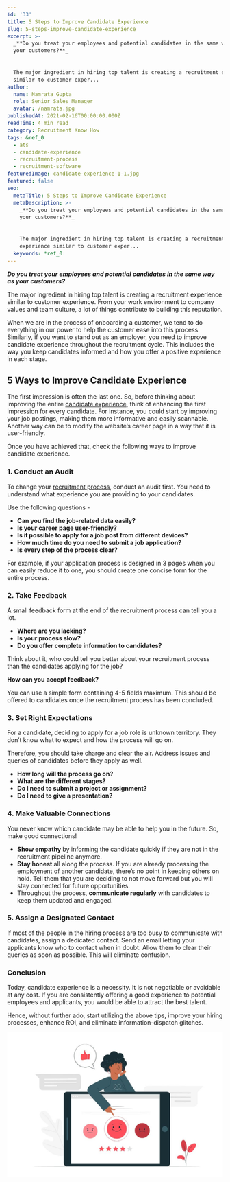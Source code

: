 ```yaml
---
id: '33'
title: 5 Steps to Improve Candidate Experience
slug: 5-steps-improve-candidate-experience
excerpt: >-
  _**Do you treat your employees and potential candidates in the same way as
  your customers?**_


  The major ingredient in hiring top talent is creating a recruitment experience
  similar to customer exper...
author:
  name: Namrata Gupta
  role: Senior Sales Manager
  avatar: /namrata.jpg
publishedAt: 2021-02-16T00:00:00.000Z
readTime: 4 min read
category: Recruitment Know How
tags: &ref_0
  - ats
  - candidate-experience
  - recruitment-process
  - recruitment-software
featuredImage: candidate-experience-1-1.jpg
featured: false
seo:
  metaTitle: 5 Steps to Improve Candidate Experience
  metaDescription: >-
    _**Do you treat your employees and potential candidates in the same way as
    your customers?**_


    The major ingredient in hiring top talent is creating a recruitment
    experience similar to customer exper...
  keywords: *ref_0
---
```


_**Do you treat your employees and potential candidates in the same way as your customers?**_

The major ingredient in hiring top talent is creating a recruitment experience similar to customer experience. From your work environment to company values and team culture, a lot of things contribute to building this reputation.

<!--more-->

When we are in the process of onboarding a customer, we tend to do everything in our power to help the customer ease into this process. Similarly, if you want to stand out as an employer, you need to improve candidate experience throughout the recruitment cycle. This includes the way you keep candidates informed and how you offer a positive experience in each stage.

## 5 Ways to Improve Candidate Experience

The first impression is often the last one. So, before thinking about improving the entire [candidate experience](https://www.thetalentpool.ai/blogs/actionable-tips-to-improve-candidate-experience/), think of enhancing the first impression for every candidate. For instance, you could start by improving your job postings, making them more informative and easily scannable. Another way can be to modify the website’s career page in a way that it is user-friendly.

Once you have achieved that, check the following ways to improve candidate experience.

### 1\. Conduct an Audit

To change your [recruitment process](https://www.thetalentpool.ai/recruitment-management-software-benefits/), conduct an audit first. You need to understand what experience you are providing to your candidates.

Use the following questions -

- **Can you find the job-related data easily?**
- **Is your career page user-friendly?**
- **Is it possible to apply for a job post from different devices?**
- **How much time do you need to submit a job application?**
- **Is every step of the process clear?**

For example, if your application process is designed in 3 pages when you can easily reduce it to one, you should create one concise form for the entire process.

### 2\. Take Feedback

A small feedback form at the end of the recruitment process can tell you a lot.

- **Where are you lacking?**
- **Is your process slow?**
- **Do you offer complete information to candidates?**

Think about it, who could tell you better about your recruitment process than the candidates applying for the job?

**How can you accept feedback?**

You can use a simple form containing 4-5 fields maximum. This should be offered to candidates once the recruitment process has been concluded.

### 3\. Set Right Expectations

For a candidate, deciding to apply for a job role is unknown territory. They don’t know what to expect and how the process will go on.

Therefore, you should take charge and clear the air. Address issues and queries of candidates before they apply as well.

- **How long will the process go on?**
- **What are the different stages?**
- **Do I need to submit a project or assignment?**
- **Do I need to give a presentation?**

### 4\. Make Valuable Connections

You never know which candidate may be able to help you in the future. So, make good connections!

- **Show empathy** by informing the candidate quickly if they are not in the recruitment pipeline anymore.
- **Stay honest** all along the process. If you are already processing the employment of another candidate, there’s no point in keeping others on hold. Tell them that you are deciding to not move forward but you will stay connected for future opportunities.
- Throughout the process, **communicate regularly** with candidates to keep them updated and engaged.

### 5\. Assign a Designated Contact

If most of the people in the hiring process are too busy to communicate with candidates, assign a dedicated contact. Send an email letting your applicants know who to contact when in doubt. Allow them to clear their queries as soon as possible. This will eliminate confusion.

### Conclusion

Today, candidate experience is a necessity. It is not negotiable or avoidable at any cost. If you are consistently offering a good experience to potential employees and applicants, you would be able to attract the best talent.

Hence, without further ado, start utilizing the above tips, improve your hiring processes, enhance ROI, and eliminate information-dispatch glitches.

![candidate-experience](images/candidate-experience-1-1-1024x683.jpg)
